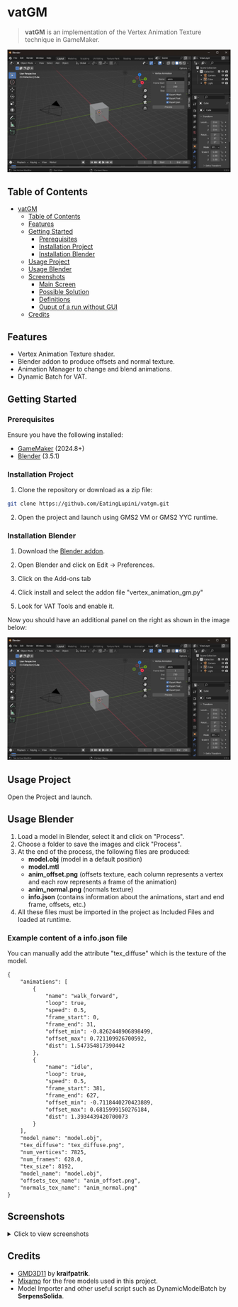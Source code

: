 # vatGM

> **vatGM** is an implementation of the Vertex Animation Texture technique in GameMaker.

![Main Panel](screenshots/screen_blender1.png)

## Table of Contents
- [vatGM](#crosswords-generator)
  - [Table of Contents](#table-of-contents)
  - [Features](#features)
  - [Getting Started](#getting-started)
    - [Prerequisites](#prerequisites)
    - [Installation Project](#installation-project)
    - [Installation Blender](#installation-blender)
  - [Usage Project](#usage-project)
  - [Usage Blender](#usage-blender)
  - [Screenshots](#screenshots)
    - [Main Screen](#main-screen)
    - [Possible Solution](#possible-solution)
    - [Definitions](#definitions)
    - [Ouput of a run without GUI](#ouput-of-a-run-without-gui)
  - [Credits](#credits)

## Features
* Vertex Animation Texture shader.
* Blender addon to produce offsets and normal texture.
* Animation Manager to change and blend animations.
* Dynamic Batch for VAT.

## Getting Started

### Prerequisites
Ensure you have the following installed:
- [GameMaker](https://gamemaker.io/en) (2024.8+)
- [Blender](https://www.blender.org/) (3.5.1)

### Installation Project
1. Clone the repository or download as a zip file:
```bash
git clone https://github.com/EatingLupini/vatgm.git
```

2. Open the project and launch using GMS2 VM or GMS2 YYC runtime.

### Installation Blender
1. Download the [Blender addon](blender_addon/vertex_animation_gm.py).

2. Open Blender and click on Edit -> Preferences.

3. Click on the Add-ons tab

4. Click install and select the addon file "vertex_animation_gm.py"

5. Look for VAT Tools and enable it.

Now you should have an additional panel on the right as shown in the image below:

![Main Panel](screenshots/screen_blender1.png)


## Usage Project
Open the Project and launch.

## Usage Blender
1. Load a model in Blender, select it and click on "Process".
2. Choose a folder to save the images and click "Process".
3. At the end of the process, the following files are produced:
    * **model.obj** (model in a default position)
    * **model.mtl**
    * **anim_offset.png** (offsets texture, each column represents a vertex and each row represents a frame of the animation)
    * **anim_normal.png** (normals texture)
    * **info.json** (contains information about the animations, start and end frame, offsets, etc.)
4. All these files must be imported in the project as Included Files and loaded at runtime.

### Example content of a info.json file
You can manually add the attribute "tex_diffuse" which is the texture of the model.
```
{
    "animations": [
        {
            "name": "walk_forward",
            "loop": true,
            "speed": 0.5,
            "frame_start": 0,
            "frame_end": 31,
            "offset_min": -0.8262448906898499,
            "offset_max": 0.721109926700592,
            "dist": 1.547354817390442
        },
        {
            "name": "idle",
            "loop": true,
            "speed": 0.5,
            "frame_start": 381,
            "frame_end": 627,
            "offset_min": -0.7118440270423889,
            "offset_max": 0.6815999150276184,
            "dist": 1.3934439420700073
        }
    ],
    "model_name": "model.obj",
    "tex_diffuse": "tex_diffuse.png",
    "num_vertices": 7825,
    "num_frames": 628.0,
    "tex_size": 8192,
    "model_name": "model.obj",
    "offsets_tex_name": "anim_offset.png",
    "normals_tex_name": "anim_normal.png"
}
```

## Screenshots

<details>
<summary>Click to view screenshots</summary>

### Main Screen
![Screenshot 1](screenshots/screen1.png)

### Possible Solution
![Screenshot 2](screenshots/screen2.png)

### Definitions
![Screenshot 5](screenshots/screen5.png)

### Ouput of a run without GUI
![Screenshot 4](screenshots/screen4.png)

</details>


## Credits
* [GMD3D11](https://github.com/blueburncz/GMD3D11) by **kraifpatrik**.
* [Mixamo](https://www.mixamo.com) for the free models used in this project.
* Model Importer and other useful script such as DynamicModelBatch by **SerpensSolida**.
